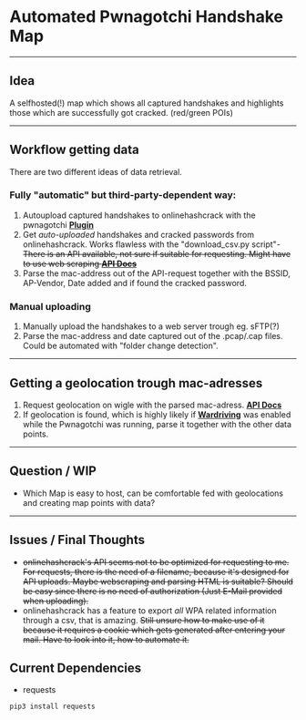 # Automated Pwnagotchi Handshake Map

---

## Idea
A selfhosted(!) map which shows all captured handshakes and highlights those which are successfully got cracked. (red/green POIs)

---

## Workflow getting data
There are two different ideas of data retrieval. 

### Fully "automatic" but third-party-dependent way:
1. Autoupload captured handshakes to onlinehashcrack with the pwnagotchi **[Plugin](https://github.com/evilsocket/pwnagotchi/blob/master/pwnagotchi/plugins/default/onlinehashcrack.py)**
2. Get *auto-uploaded* handshakes and cracked passwords from onlinehashcrack. Works flawless with the "download_csv.py script"- ~~There is an API available, not sure if suitable for requesting. Might have to use web scraping **[API Docs](https://api.onlinehashcrack.com/)**~~
3. Parse the mac-address out of the API-request together with the BSSID, AP-Vendor, Date added and if found the cracked password.

### Manual uploading
1. Manually upload the handshakes to a web server trough eg. sFTP(?)
2. Parse the mac-address and date captured out of the .pcap/.cap files. Could be automated with "folder change detection".

---

## Getting a geolocation trough mac-adresses

1. Request geolocation on wigle with the parsed mac-adress. **[API Docs](https://api.wigle.net/)**
2. If geolocation is found, which is highly likely if **[Wardriving](https://en.wikipedia.org/wiki/Wardriving)** was enabled while the Pwnagotchi was running, parse it together with the other data points.

---
    
## Question / WIP
- Which Map is easy to host, can be comfortable fed with geolocations and creating map points with data?

---

## Issues / Final Thoughts
- ~~onlinehashcrack's API seems not to be optimized for requesting to me. For requests, there is the need of a filename, because it's designed for API uploads. Maybe webscraping and parsing HTML is suitable? Should be easy since there is no need of authorization (Just E-Mail provided when uploading).~~
- onlinehashcrack has a feature to export *all* WPA related information through a csv, that is amazing. ~~Still unsure how to make use of it because it requires a cookie which gets generated after entering your mail. Have to look into it, how to automate it.~~

## Current Dependencies
- requests
```
pip3 install requests
```
